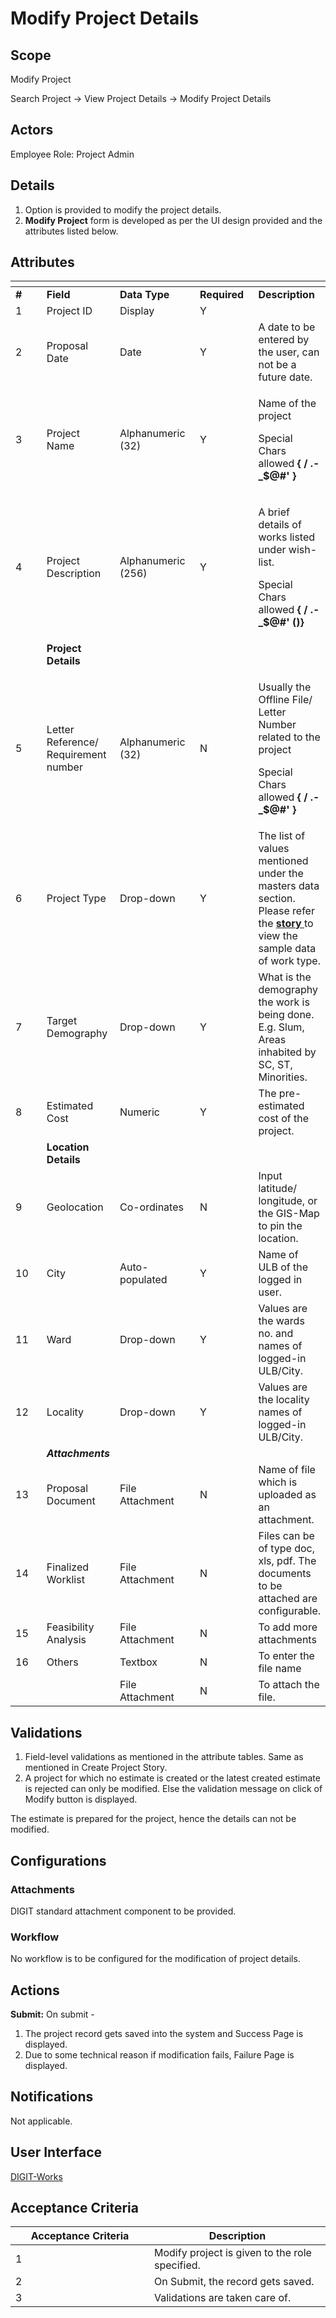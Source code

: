# Modify Project Details

## Scope

Modify Project

Search Project → View Project Details → Modify Project Details

## Actors

Employee Role: Project Admin

## Details

1. Option is provided to modify the project details.
2. **Modify Project** form is developed as per the UI design provided and the attributes listed below.

## Attributes

<table data-header-hidden><thead><tr><th width="88"></th><th></th><th width="143"></th><th width="108"></th><th></th></tr></thead><tbody><tr><td><strong>#</strong></td><td><strong>Field</strong></td><td><strong>Data Type</strong></td><td><strong>Required</strong> </td><td><strong>Description</strong></td></tr><tr><td>1</td><td>Project ID</td><td>Display</td><td>Y</td><td> </td></tr><tr><td>2</td><td>Proposal Date</td><td>Date</td><td>Y</td><td>A date to be entered by the user, can not be a future date.</td></tr><tr><td>3</td><td>Project Name</td><td>Alphanumeric (32)</td><td>Y</td><td><p>Name of the project</p><p>Special Chars allowed <strong>{ / .- _$@#' }</strong></p></td></tr><tr><td>4</td><td>Project Description</td><td>Alphanumeric (256)</td><td>Y</td><td><p>A brief details of works listed under wish-list.</p><p>Special Chars allowed <strong>{ / .- _$@#' ()}</strong></p></td></tr><tr><td> </td><td><strong>Project Details</strong></td><td> </td><td> </td><td> </td></tr><tr><td>5</td><td>Letter Reference/ Requirement number</td><td>Alphanumeric (32)</td><td>N</td><td><p>Usually the Offline File/ Letter Number related to the project</p><p>Special Chars allowed <strong>{ / .- _$@#' }</strong></p></td></tr><tr><td>6</td><td>Project Type</td><td>Drop-down</td><td>Y</td><td>The list of values mentioned under the masters data section. Please refer the <a href="https://digit-discuss.atlassian.net/browse/PFM-2165"><strong>story</strong> </a>to view the sample data of work type.</td></tr><tr><td>7</td><td>Target Demography</td><td>Drop-down</td><td>Y</td><td>What is the demography the work is being done. E.g. Slum, Areas inhabited by SC, ST, Minorities.</td></tr><tr><td>8</td><td>Estimated Cost</td><td>Numeric</td><td>Y</td><td>The pre-estimated cost of the project.</td></tr><tr><td> </td><td><strong>Location Details</strong></td><td> </td><td> </td><td> </td></tr><tr><td>9</td><td>Geolocation</td><td>Co-ordinates</td><td>N</td><td>Input latitude/ longitude, or the GIS-Map to pin the location. </td></tr><tr><td>10</td><td>City</td><td>Auto-populated</td><td>Y</td><td>Name of ULB of the logged in user.</td></tr><tr><td>11</td><td>Ward</td><td>Drop-down</td><td>Y</td><td>Values are the wards no. and names of logged-in ULB/City.</td></tr><tr><td>12</td><td>Locality</td><td>Drop-down</td><td>Y</td><td>Values are the locality names of logged-in ULB/City.</td></tr><tr><td> </td><td><em><strong>Attachments</strong></em></td><td> </td><td> </td><td> </td></tr><tr><td>13</td><td>Proposal Document</td><td>File Attachment</td><td>N</td><td>Name of file which is uploaded as an attachment.</td></tr><tr><td>14</td><td>Finalized Worklist</td><td>File Attachment</td><td>N</td><td>Files can be of type doc, xls, pdf. The documents to be attached are configurable.</td></tr><tr><td>15</td><td>Feasibility Analysis</td><td>File Attachment</td><td>N</td><td>To add more attachments</td></tr><tr><td>16</td><td>Others</td><td>Textbox</td><td>N</td><td>To enter the file name</td></tr><tr><td> </td><td> </td><td>File Attachment</td><td>N</td><td>To attach the file.</td></tr></tbody></table>

## Validations

1. Field-level validations as mentioned in the attribute tables. Same as mentioned in Create Project Story.
2. A project for which no estimate is created or the latest created estimate is rejected can only be modified. Else the validation message on click of Modify button is displayed.

The estimate is prepared for the project, hence the details can not be modified.

## Configurations

### Attachments

DIGIT standard attachment component to be provided.

### Workflow

No workflow is to be configured for the modification of project details.

## Actions

**Submit:** On submit -

1. The project record gets saved into the system and Success Page is displayed.
2. Due to some technical reason if modification fails, Failure Page is displayed.

## Notifications

Not applicable.

## User Interface

[<img src="https://static.figma.com/uploads/b6df2735e4cb368306acf5480b50f96e69f96099" alt="" data-size="line">DIGIT-Works](https://www.figma.com/file/M2P3O9WlKtxuLCjQKxLLDg/DIGIT-Works?node-id=1769%3A29696\&t=lliv14frYnlv4Nww-4)

## Acceptance Criteria

<table><thead><tr><th width="206">Acceptance Criteria</th><th>Description</th></tr></thead><tbody><tr><td>1</td><td>Modify project is given to the role specified.</td></tr><tr><td>2</td><td>On Submit, the record gets saved.</td></tr><tr><td>3</td><td>Validations are taken care of.</td></tr></tbody></table>


